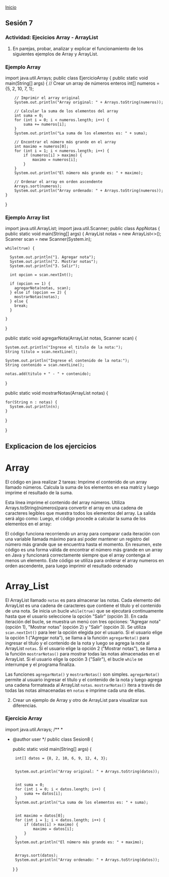 <!-- No borrar o modificar -->
[Inicio](./index.md)

## Sesión 7 
### Actividad: Ejecicios Array - ArrayList
1. En parejas, probar, analizar y explicar el funcionamiento de los siguientes ejemplos de Array y ArrayList.

### Ejemplo Array

import java.util.Arrays;
public class EjercicioArray {
    public static void main(String[] args) {
        // Crear un array de números enteros
        int[] numeros = {5, 2, 10, 7, 1};

        // Imprimir el array original
        System.out.println("Array original: " + Arrays.toString(numeros));

        // Calcular la suma de los elementos del array
        int suma = 0;
        for (int i = 0; i < numeros.length; i++) {
            suma += numeros[i];
        }
        System.out.println("La suma de los elementos es: " + suma);

        // Encontrar el número más grande en el array
        int maximo = numeros[0];
        for (int i = 1; i < numeros.length; i++) {
            if (numeros[i] > maximo) {
                maximo = numeros[i];
            }
        }
        System.out.println("El número más grande es: " + maximo);

        // Ordenar el array en orden ascendente
        Arrays.sort(numeros);
        System.out.println("Array ordenado: " + Arrays.toString(numeros));
    }
}

 ### Ejemplo Array list

import java.util.ArrayList; 
import java.util.Scanner;
public class AppNotas {
  public static void main(String[] args) {
    ArrayList<String> notas = new ArrayList<>();
    Scanner scan = new Scanner(System.in);

    while(true) {

      System.out.println("1. Agregar nota");  
      System.out.println("2. Mostrar notas");
      System.out.println("3. Salir");

      int opcion = scan.nextInt();

      if (opcion == 1) {
        agregarNota(notas, scan);  
      } else if (opcion == 2) {
        mostrarNotas(notas);
      } else {
        break;
      }

    }

  }

  public static void agregarNota(ArrayList<String> notas, Scanner scan) {
    
    System.out.println("Ingrese el titulo de la nota:");
    String titulo = scan.nextLine();
    
    System.out.println("Ingrese el contenido de la nota:");
    String contenido = scan.nextLine();
    
    notas.add(titulo + " - " + contenido);

  }

  public static void mostrarNotas(ArrayList<String> notas) {

    for(String n : notas) {
      System.out.println(n);
    }

  }

}

## Explicacion de los ejercicios 
# Array

El código en java realizar 2 tareas:
Imprime el contenido de un array llamado números.
Calcula la suma de los elementos en esa matriz y luego imprime el resultado de la suma.

Esta línea imprime el contenido del array números. Utiliza Arrays.toString(números)para convertir el array en una cadena de caracteres legibles que muestra todos los elementos del array. La salida será algo como:
Luego, el código procede a calcular la suma de los elementos en el array:

El código funciona recorriendo un array para comparar cada iteración con una variable llamada máximo para así poder mantener un registro del número más grande que se encuentra hasta el momento.
En resumen, este código es una forma válida de encontrar el número más grande en un array en Java y funcionará correctamente siempre que el array contenga al menos un elemento.
Este código se utiliza para ordenar el array numeros en orden ascendente, para luego imprimir el resultado ordenado 

# Array_List

El  ArrayList llamado `notas` es para almacenar las notas. Cada elemento del ArrayList es una cadena de caracteres que contiene el título y el contenido de una nota.
Se inicia un bucle `while(true)` que se ejecutará continuamente hasta que el usuario seleccione la opción "Salir" (opción 3).
 En cada iteración del bucle, se muestra un menú con tres opciones: "Agregar nota" (opción 1), "Mostrar notas" (opción 2) y "Salir" (opción 3).
Se utiliza `scan.nextInt()` para leer la opción elegida por el usuario.
Si el usuario elige la opción 1 ("Agregar nota"), se llama a la función `agregarNota()` para ingresar el título y el contenido de la nota y luego se agrega la nota al ArrayList `notas`.
Si el usuario elige la opción 2 ("Mostrar notas"), se llama a la función `mostrarNotas()` para mostrar todas las notas almacenadas en el ArrayList.
 Si el usuario elige la opción 3 ("Salir"), el bucle `while` se interrumpe y el programa finaliza.

Las funciones `agregarNota()` y `mostrarNotas()` son simples. `agregarNota()` permite al usuario ingresar el título y el contenido de la nota y luego agrega una cadena formateada al ArrayList `notas`. `mostrarNotas()` itera a través de todas las notas almacenadas en `notas` e imprime cada una de ellas.

2. Crear un ejemplo de Array y otro de ArrayList para visualizar sus diferencias.

 ### Ejercicio Array

import java.util.Arrays;
/**
 *
 * @author user
 */
public class Sesion8 {

    public static void main(String[] args) {
        
        int[] datos = {8, 2, 10, 6, 9, 12, 4, 3};

        
        System.out.println("Array original: " + Arrays.toString(datos));

        
        int suma = 0;
        for (int i = 0; i < datos.length; i++) {
            suma += datos[i];
        }
        System.out.println("La suma de los elementos es: " + suma);

        
        int maximo = datos[0];
        for (int i = 1; i < datos.length; i++) {
            if (datos[i] > maximo) {
                maximo = datos[i];
            }
        }
        System.out.println("El número más grande es: " + maximo);

        
        Arrays.sort(datos);
        System.out.println("Array ordenado: " + Arrays.toString(datos));
    }
}


<!-- Su documentación aquí -->






